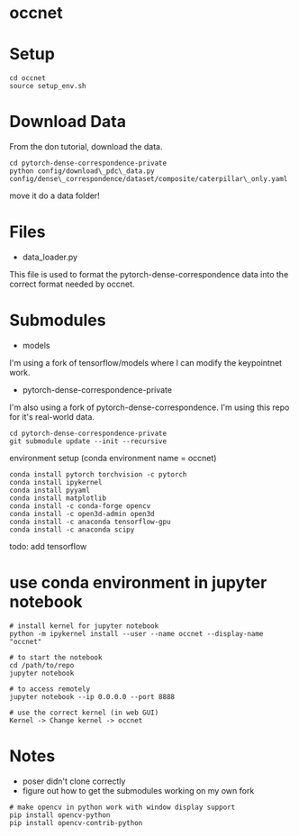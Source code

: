 # occnet

# Setup

```
cd occnet
source setup_env.sh
```

# Download Data

From the don tutorial, download the data.

```
cd pytorch-dense-correspondence-private
python config/download\_pdc\_data.py config/dense\_correspondence/dataset/composite/caterpillar\_only.yaml
```

move it do a data folder!

# Files

- data\_loader.py

This file is used to format the pytorch-dense-correspondence data into the correct format needed by occnet.


# Submodules

- models

I'm using a fork of tensorflow/models where I can modify the keypointnet work.

- pytorch-dense-correspondence-private

I'm also using a fork of pytorch-dense-correspondence. I'm using this repo for it's real-world data.


```
cd pytorch-dense-correspondence-private
git submodule update --init --recursive
```

environment setup (conda environment name = occnet)
```
conda install pytorch torchvision -c pytorch
conda install ipykernel
conda install pyyaml
conda install matplotlib
conda install -c conda-forge opencv
conda install -c open3d-admin open3d
conda install -c anaconda tensorflow-gpu
conda install -c anaconda scipy
```
todo: add tensorflow

# use conda environment in jupyter notebook

```
# install kernel for jupyter notebook
python -m ipykernel install --user --name occnet --display-name "occnet"

# to start the notebook
cd /path/to/repo
jupyter notebook

# to access remotely
jupyter notebook --ip 0.0.0.0 --port 8888

# use the correct kernel (in web GUI)
Kernel -> Change kernel -> occnet
```

# Notes
- poser didn't clone correctly
- figure out how to get the submodules working on my own fork

```
# make opencv in python work with window display support
pip install opencv-python 
pip install opencv-contrib-python
```